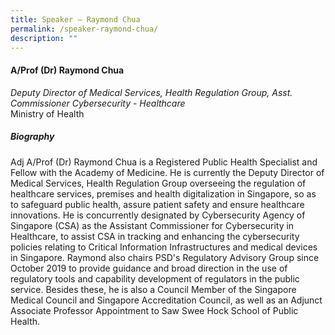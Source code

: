 ```yaml
---
title: Speaker – Raymond Chua
permalink: /speaker-raymond-chua/
description: ""
---
```

#### **A/Prof (Dr) Raymond Chua**

*Deputy Director of Medical Services, Health Regulation Group, Asst. Commissioner Cybersecurity - Healthcare*  
Ministry of Health

##### **Biography**
Adj A/Prof (Dr) Raymond Chua is a Registered Public Health Specialist and Fellow with the Academy of Medicine. He is currently the Deputy Director of Medical Services, Health Regulation Group overseeing the regulation of healthcare services, premises and health digitalization in Singapore, so as to safeguard public health, assure patient safety and ensure healthcare innovations.
He is concurrently designated by Cybersecurity Agency of Singapore (CSA) as the Assistant Commissioner for Cybersecurity in Healthcare, to assist CSA in tracking and enhancing the cybersecurity policies relating to Critical Information Infrastructures and medical devices in Singapore. Raymond also chairs PSD's Regulatory Advisory Group since October 2019 to provide guidance and broad direction in the use of regulatory tools and capability development of regulators in the public service.
Besides these, he is also a Council Member of the Singapore Medical Council and Singapore Accreditation Council, as well as an Adjunct Associate Professor Appointment to Saw Swee Hock School of Public Health.

